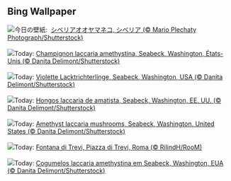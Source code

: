 ## Bing Wallpaper
![](https://www.bing.com/th?id=OHR.SiberianLynx_JA-JP8122329970_UHD.jpg&w=1000)今日の壁紙: &nbsp;[シベリアオオヤマネコ, シベリア (© Mario Plechaty Photograph/Shutterstock)](https://www.bing.com/th?id=OHR.SiberianLynx_JA-JP8122329970_UHD.jpg)
<br><br/>
![](https://www.bing.com/th?id=OHR.AmethystLaccaria_FR-FR2437866835_UHD.jpg&w=1000)Today: [Champignon laccaria amethystina, Seabeck, Washington, États-Unis (© Danita Delimont/Shutterstock)](https://www.bing.com/th?id=OHR.AmethystLaccaria_FR-FR2437866835_UHD.jpg)
<br><br/>
![](https://www.bing.com/th?id=OHR.AmethystLaccaria_DE-DE4085236718_UHD.jpg&w=1000)Today: [Violette Lacktrichterlinge, Seabeck, Washington, USA (© Danita Delimont/Shutterstock)](https://www.bing.com/th?id=OHR.AmethystLaccaria_DE-DE4085236718_UHD.jpg)
<br><br/>
![](https://www.bing.com/th?id=OHR.AmethystLaccaria_ES-ES1228402064_UHD.jpg&w=1000)Today: [Hongos laccaria de amatista, Seabeck, Washington, EE. UU. (© Danita Delimont/Shutterstock)](https://www.bing.com/th?id=OHR.AmethystLaccaria_ES-ES1228402064_UHD.jpg)
<br><br/>
![](https://www.bing.com/th?id=OHR.AmethystLaccaria_EN-GB8262001695_UHD.jpg&w=1000)Today: [Amethyst laccaria mushrooms, Seabeck, Washington, United States (© Danita Delimont/Shutterstock)](https://www.bing.com/th?id=OHR.AmethystLaccaria_EN-GB8262001695_UHD.jpg)
<br><br/>
![](https://www.bing.com/th?id=OHR.FontanaDiTrevi_IT-IT9781844919_UHD.jpg&w=1000)Today: [Fontana di Trevi, Piazza di Trevi, Roma (© RilindH/RooM)](https://www.bing.com/th?id=OHR.FontanaDiTrevi_IT-IT9781844919_UHD.jpg)
<br><br/>
![](https://www.bing.com/th?id=OHR.AmethystLaccaria_PT-BR2131819157_UHD.jpg&w=1000)Today: [Cogumelos laccaria amethystina em Seabeck, Washington, EUA (©  Danita Delimont/Shutterstock)](https://www.bing.com/th?id=OHR.AmethystLaccaria_PT-BR2131819157_UHD.jpg)
<br><br/>
